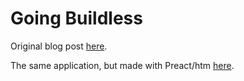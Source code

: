 # Going Buildless

Original blog post [here](https://css-tricks.com/going-buildless/).

The same application, but made with Preact/htm [here](https://github.com/thepassle/preact-reddit-pwa/).
